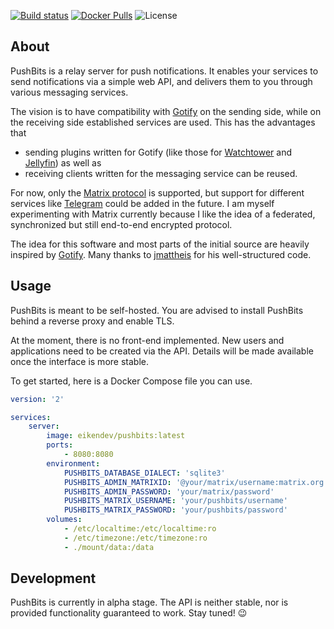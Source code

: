 [![Build status](https://img.shields.io/travis/eikendev/pushbits/master)](https://travis-ci.com/github/eikendev/pushbits/builds/)
[![Docker Pulls](https://img.shields.io/docker/pulls/eikendev/pushbits)](https://hub.docker.com/r/eikendev/pushbits)
![License](https://img.shields.io/github/license/eikendev/pushbits)

## About

PushBits is a relay server for push notifications.
It enables your services to send notifications via a simple web API, and delivers them to you through various messaging services.

The vision is to have compatibility with [Gotify](https://gotify.net/) on the sending side, while on the receiving side established services are used.
This has the advantages that
- sending plugins written for Gotify (like those for [Watchtower](https://containrrr.dev/watchtower/) and [Jellyfin](https://jellyfin.org/)) as well as
- receiving clients written for the messaging service can be reused.

For now, only the [Matrix protocol](https://matrix.org/) is supported, but support for different services like [Telegram](https://telegram.org/) could be added in the future.
I am myself experimenting with Matrix currently because I like the idea of a federated, synchronized but still end-to-end encrypted protocol.

The idea for this software and most parts of the initial source are heavily inspired by [Gotify](https://gotify.net/).
Many thanks to [jmattheis](https://jmattheis.de/) for his well-structured code.

## Usage

PushBits is meant to be self-hosted.
You are advised to install PushBits behind a reverse proxy and enable TLS.

At the moment, there is no front-end implemented.
New users and applications need to be created via the API.
Details will be made available once the interface is more stable.

To get started, here is a Docker Compose file you can use.
```yaml
version: '2'

services:
    server:
        image: eikendev/pushbits:latest
        ports:
            - 8080:8080
        environment:
            PUSHBITS_DATABASE_DIALECT: 'sqlite3'
            PUSHBITS_ADMIN_MATRIXID: '@your/matrix/username:matrix.org'
            PUSHBITS_ADMIN_PASSWORD: 'your/matrix/password'
            PUSHBITS_MATRIX_USERNAME: 'your/pushbits/username'
            PUSHBITS_MATRIX_PASSWORD: 'your/pushbits/password'
        volumes:
            - /etc/localtime:/etc/localtime:ro
            - /etc/timezone:/etc/timezone:ro
            - ./mount/data:/data
```

## Development

PushBits is currently in alpha stage.
The API is neither stable, nor is provided functionality guaranteed to work.
Stay tuned! 😉
